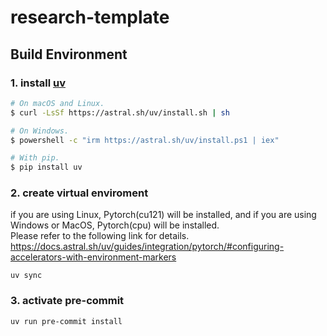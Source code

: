 # research-template

## Build Environment

### 1. install [uv](https://github.com/astral-sh/uv)

```bash
# On macOS and Linux.
$ curl -LsSf https://astral.sh/uv/install.sh | sh

# On Windows.
$ powershell -c "irm https://astral.sh/uv/install.ps1 | iex"

# With pip.
$ pip install uv
```

### 2. create virtual enviroment

if you are using Linux, Pytorch(cu121) will be installed, and if you are using Windows or MacOS, Pytorch(cpu) will be installed.  
Please refer to the following link for details.  
https://docs.astral.sh/uv/guides/integration/pytorch/#configuring-accelerators-with-environment-markers

```
uv sync
```

### 3. activate pre-commit

```
uv run pre-commit install
```
